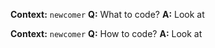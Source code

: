 **Context:**
    ```newcomer```
**Q:** What to code?
**A:** Look at <requirements>

**Context:**
    ```newcomer```
**Q:** How to code?
**A:** Look at <instructions>    
